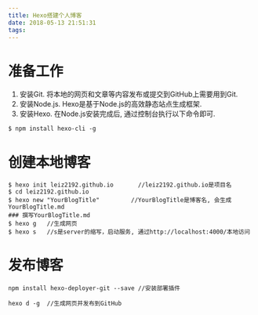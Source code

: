 ```yaml
---
title: Hexo搭建个人博客
date: 2018-05-13 21:51:31
tags:
---
```


# 准备工作
1) 安装Git. 将本地的网页和文章等内容发布或提交到GitHub上需要用到Git.
2) 安装Node.js. Hexo是基于Node.js的高效静态站点生成框架.
3) 安装Hexo. 在Node.js安装完成后, 通过控制台执行以下命令即可.

```
$ npm install hexo-cli -g
```
<!--more-->
# 创建本地博客
```
$ hexo init leiz2192.github.io       //leiz2192.github.io是项目名
$ cd leiz2192.github.io
$ hexo new "YourBlogTitle"         //YourBlogTitle是博客名, 会生成YourBlogTitle.md
### 撰写YourBlogTitle.md
$ hexo g   //生成网页
$ hexo s   //s是server的缩写，启动服务, 通过http://localhost:4000/本地访问
```

# 发布博客
```
npm install hexo-deployer-git --save //安装部署插件
```

```
hexo d -g  //生成网页并发布到GitHub
```